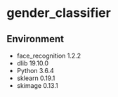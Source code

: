 # gender_classifier

## Environment 
* face_recognition 1.2.2
* dlib 19.10.0
* Python 3.6.4
* sklearn 0.19.1
* skimage 0.13.1